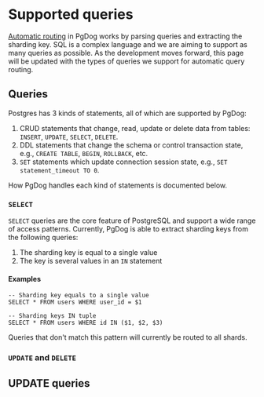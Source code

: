 # Supported queries

[Automatic routing](query-routing.md) in PgDog works by parsing queries and extracting the sharding key. SQL is a complex language and we are aiming to support as many queries as possible. As the development moves forward, this page will be updated with the types of queries we support for automatic query routing.

## Queries

Postgres has 3 kinds of statements, all of which are supported by PgDog:

1. CRUD statements that change, read, update or delete data from tables: `INSERT`, `UPDATE`, `SELECT`, `DELETE`.
5. DDL statements that change the schema or control transaction state, e.g., `CREATE TABLE`, `BEGIN`, `ROLLBACK`, etc.
6. `SET` statements which update connection session state, e.g., `SET statement_timeout TO 0`.

How PgDog handles each kind of statements is documented below.

### `SELECT`

`SELECT` queries are the core feature of PostgreSQL and support a wide range of access patterns. Currently, PgDog is able to extract sharding keys from the following queries:

1. The sharding key is equal to a single value
2. The key is several values in an `IN` statement

#### Examples

```postgresql
-- Sharding key equals to a single value
SELECT * FROM users WHERE user_id = $1

-- Sharding keys IN tuple
SELECT * FROM users WHERE id IN ($1, $2, $3)
```

Queries that don't match this pattern will currently be routed to all shards.

### `UPDATE` and `DELETE`


## UPDATE queries
